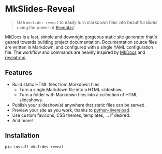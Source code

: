 # MkSlides-Reveal

> Use `mkslides-reveal` to easily turn markdown files into beautiful slides using the power of [Reveal.js](https://revealjs.com/)!

MkDocs is a fast, simple and downright gorgeous static site generator that's geared towards building project documentation. Documentation source files are written in Markdown, and configured with a single YAML configuration file. The workflow and commands are heavily inspired by [MkDocs](https://pypi.org/project/mkdocs/) and [reveal-md](https://github.com/webpro/reveal-md).

## Features

- Build static HTML files from Markdown files.
    - Turn a single Markdown file into a HTML slideshow.
    - Turn a folder with Markdown files into a collection of HTML slideshows.
- Publish your slideshow(s) anywhere that static files can be served.
- Preview your site as you work, thanks to [python-livereload](https://pypi.org/project/livereload/).
- Use custom favicons, CSS themes, templates, ... if desired.
- And more!

## Installation

```bash
pip install mkslides-reveal
```

